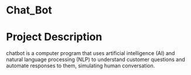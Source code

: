 # Chat_Bot

# Project Description
chatbot is a computer program that uses artificial intelligence (AI) and natural language processing (NLP) to understand customer questions and automate responses to them, simulating human conversation.
